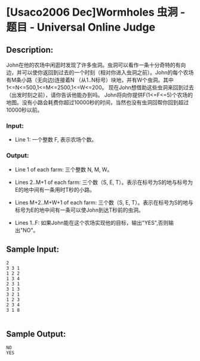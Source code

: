 # [Usaco2006 Dec]Wormholes 虫洞 - 题目 - Universal Online Judge

## Description: 

John在他的农场中闲逛时发现了许多虫洞。虫洞可以看作一条十分奇特的有向边，并可以使你返回到过去的一个时刻（相对你进入虫洞之前）。John的每个农场有M条小路（无向边)连接着N （从1..N标号）块地，并有W个虫洞。其中1<=N<=500,1<=M<=2500,1<=W<=200。 现在John想借助这些虫洞来回到过去（出发时刻之前），请你告诉他能办到吗。 John将向你提供F(1<=F<=5)个农场的地图。没有小路会耗费你超过10000秒的时间，当然也没有虫洞回帮你回到超过10000秒以前。 

### Input: 

* Line 1: 一个整数 F, 表示农场个数。 

### Output: 

* Line 1 of each farm: 三个整数 N, M, W。

 * Lines 2..M+1 of each farm: 三个数（S, E, T）。表示在标号为S的地与标号为E的地中间有一条用时T秒的小路。

 * Lines M+2..M+W+1 of each farm: 三个数（S, E, T）。表示在标号为S的地与标号为E的地中间有一条可以使John到达T秒前的虫洞。

* Lines 1..F: 如果John能在这个农场实现他的目标，输出"YES",否则输出"NO"。 


## Sample Input: 
```
2
3 3 1
1 2 2
1 3 4
2 3 1
3 1 3
3 2 1
1 2 3
2 3 4
3 1 8


```

## Sample Output: 
```
NO
YES

```
